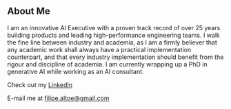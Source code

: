## About Me

I am an innovative AI Executive with a proven track record of over 25 years building products and leading high-performance engineering teams.  I walk the fine line between industry and academia, as I am a firmly believer that any academic work shall always have a practical implementation counterpart, and that every industry implementation should benefit from the rigour and discipline of academia.
I am currently wrapping up a PhD in generative AI while working as an AI consultant.

Check out my [LinkedIn](https://www.linkedin.com/in/filipe-altoe-1605072)

E-mail me at filipe.altoe@gmail.com
